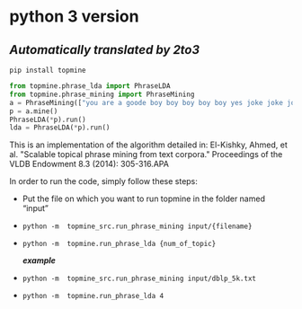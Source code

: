 # python 3 version
## *Automatically translated by 2to3*


```shell
pip install topmine
```


```python
from topmine.phrase_lda import PhraseLDA
from topmine.phrase_mining import PhraseMining
a = PhraseMining(["you are a goode boy boy boy boy boy yes joke joke joke."]*10+["you are a big joke"]*20)
p = a.mine()
PhraseLDA(*p).run()
lda = PhraseLDA(*p).run()
```



This is an implementation of the algorithm detailed in:
	El-Kishky, Ahmed, et al. "Scalable topical phrase mining from text corpora." Proceedings of the VLDB Endowment 8.3 (2014): 305-316.APA	

In order to run the code, simply follow these steps:
- Put the file on which you want to run topmine in the folder named “input”
-  ```shell 
   python -m  topmine_src.run_phrase_mining input/{filename}
   ```
- ```shell
  python -m  topmine.run_phrase_lda {num_of_topic}
  ```
  ***example***
-  ```shell 
   python -m  topmine_src.run_phrase_mining input/dblp_5k.txt
   ```
- ```shell
  python -m  topmine.run_phrase_lda 4
  ```

